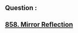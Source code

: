 ## Question : 
<h2> <a href="https://leetcode.com/problems/mirror-reflection/">858. Mirror Reflection</a>
